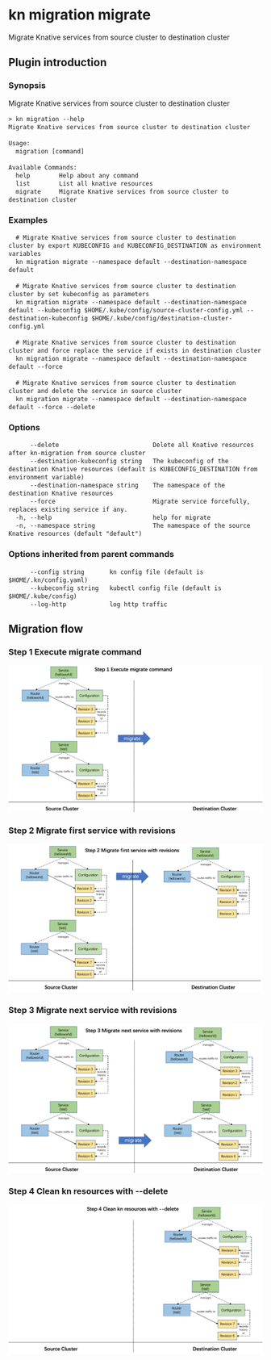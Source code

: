# kn migration migrate

Migrate Knative services from source cluster to destination cluster

## Plugin introduction
### Synopsis

Migrate Knative services from source cluster to destination cluster

```
> kn migration --help
Migrate Knative services from source cluster to destination cluster

Usage:
  migration [command]

Available Commands:
  help        Help about any command
  list        List all knative resources
  migrate     Migrate Knative services from source cluster to destination cluster
```

### Examples
```
  # Migrate Knative services from source cluster to destination cluster by export KUBECONFIG and KUBECONFIG_DESTINATION as environment variables
  kn migration migrate --namespace default --destination-namespace default

  # Migrate Knative services from source cluster to destination cluster by set kubeconfig as parameters
  kn migration migrate --namespace default --destination-namespace default --kubeconfig $HOME/.kube/config/source-cluster-config.yml --destination-kubeconfig $HOME/.kube/config/destination-cluster-config.yml

  # Migrate Knative services from source cluster to destination cluster and force replace the service if exists in destination cluster
  kn migration migrate --namespace default --destination-namespace default --force

  # Migrate Knative services from source cluster to destination cluster and delete the service in source cluster
  kn migration migrate --namespace default --destination-namespace default --force --delete
```

### Options
```
      --delete                          Delete all Knative resources after kn-migration from source cluster
      --destination-kubeconfig string   The kubeconfig of the destination Knative resources (default is KUBECONFIG_DESTINATION from environment variable)
      --destination-namespace string    The namespace of the destination Knative resources
      --force                           Migrate service forcefully, replaces existing service if any.
  -h, --help                            help for migrate
  -n, --namespace string                The namespace of the source Knative resources (default "default")
```

### Options inherited from parent commands
```
      --config string       kn config file (default is $HOME/.kn/config.yaml)
      --kubeconfig string   kubectl config file (default is $HOME/.kube/config)
      --log-http            log http traffic
```

## Migration flow
### Step 1 Execute migrate command
![Step 1 Execute migrate command](doc/step1.png)

### Step 2 Migrate first service with revisions
![Step 2 Migrate first service with revisions](doc/step2.png)

### Step 3 Migrate next service with revisions
![Step 3 Migrate next service with revisions](doc/step3.png)

### Step 4 Clean kn resources with --delete
![Step 4 Clean kn resources with --delete](doc/step4.png)
